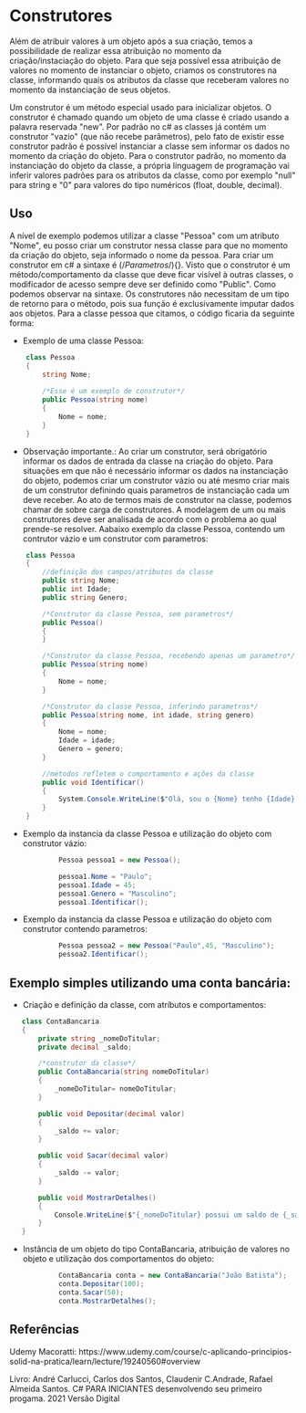 Construtores
==========
Além de atribuir valores à um objeto após a sua criação, temos a possibilidade de realizar essa atribuição no momento da criação/instaciação do objeto. Para que seja possível essa atribuição de valores no momento de instanciar o objeto, criamos os construtores na classe, informando quais os atributos da classe que receberam valores no momento da instanciação de seus objetos.

Um construtor é um método especial usado para inicializar objetos. O construtor é chamado quando um objeto de uma classe é criado usando a palavra reservada "new". Por padrão no c# as classes já contém um construtor "vazio" (que não recebe parâmetros), pelo fato de existir esse construtor padrão é possível instanciar a classe sem informar os dados no momento da criação do objeto. Para o construtor padrão, no momento da instanciação do objeto da classe, a própria linguagem de programação vai inferir valores padrões para os atributos da classe, como por exemplo "null" para string e "0" para valores do tipo numéricos (float, double, decimal).

Uso
-----

A nível de exemplo podemos utilizar a classe "Pessoa" com um atributo "Nome", eu posso criar um construtor nessa classe para que no momento da criação do objeto, seja informado o nome da pessoa. Para criar um construtor em c# a sintaxe é <ModeficadorDeAcesso> <NomeDaClasse>(/*Parametros*/){}. Visto que o construtor é um método/comportamento da classe que deve ficar visível à outras classes, o modificador de acesso sempre deve ser definido como "Public". Como podemos observar na sintaxe. Os construtores não necessitam de um tipo de retorno para o método, pois sua função é exclusivamente imputar dados aos objetos. Para a classe pessoa que citamos, o código ficaria da seguinte forma:

- Exemplo de uma classe Pessoa:

```csharp
	class Pessoa
	{
   		string Nome;
   
   		/*Esse é um exemplo de construtor*/	
   		public Pessoa(string nome)
   		{
  			Nome = nome;
   		}
	}
```

- Observação importante.: Ao criar um construtor, será obrigatório informar os dados de entrada da classe na criação do objeto. Para situações em que não é necessário informar os dados na instanciação do objeto, podemos criar um construtor vázio ou até mesmo criar mais de um construtor definindo quais parametros de instanciação cada um deve receber. Ao ato de termos mais de construtor na classe, podemos chamar de sobre carga de construtores. A modelagem de um ou mais construtores deve ser analisada de acordo com o problema ao qual prende-se resolver. Aabaixo exemplo da classe Pessoa, contendo um contrutor vázio e um construtor com parametros:

```csharp
    class Pessoa
    {
        //definição dos campos/atributos da classe
        public string Nome;
        public int Idade;
        public string Genero;

        /*Construtor da classe Pessoa, sem parametros*/
        public Pessoa()
        {
        }

        /*Construtor da classe Pessoa, recebendo apenas um parametro*/
        public Pessoa(string nome)
        {
            Nome = nome;
        }

        /*Construtor da classe Pessoa, inferindo parametros*/
        public Pessoa(string nome, int idade, string genero)
        {
            Nome = nome;
            Idade = idade; 
            Genero = genero;
        }

        //métodos refletem o comportamento e ações da classe
        public void Identificar()
        {
            System.Console.WriteLine($"Olá, sou o {Nome} tenho {Idade} e sou do sexo {Genero}");
        } 
    }
```

- Exemplo da instancia da classe Pessoa e utilização do objeto com construtor vázio:  


```csharp
            Pessoa pessoa1 = new Pessoa();

            pessoa1.Nome = "Paulo";
            pessoa1.Idade = 45;
            pessoa1.Genero = "Masculino";
            pessoa1.Identificar();
``` 

- Exemplo da instancia da classe Pessoa e utilização do objeto com construtor contendo parametros:  


```csharp
            Pessoa pessoa2 = new Pessoa("Paulo",45, "Masculino");
            pessoa2.Identificar();
``` 

Exemplo simples utilizando uma conta bancária:
--------

- Criação e definição da classe, com atríbutos e comportamentos:

 ```csharp
    class ContaBancaria
    {
        private string _nomeDoTitular;
        private decimal _saldo;

        /*construtor da classe*/
        public ContaBancaria(string nomeDoTitular) 
        { 
            _nomeDoTitular= nomeDoTitular;
        }

        public void Depositar(decimal valor)
        {
            _saldo += valor;
        }

        public void Sacar(decimal valor)
        {
            _saldo -= valor;
        }

        public void MostrarDetalhes()
        {
            Console.WriteLine($"{_nomeDoTitular} possui um saldo de {_saldo:C2}");
        }
    }
```

- Instância de um objeto do tipo ContaBancaria, atribuição de valores no objeto e utilização dos comportamentos do objeto:

```csharp
            ContaBancaria conta = new ContaBancaria("João Batista");
            conta.Depositar(100);
            conta.Sacar(50);
            conta.MostrarDetalhes();
```

Referências
-----
<p>Udemy Macoratti:  https://www.udemy.com/course/c-aplicando-principios-solid-na-pratica/learn/lecture/19240560#overview</p>
<p>Livro: André Carlucci, Carlos dos Santos, Claudenir C.Andrade, Rafael Almeida Santos. C# PARA INICIANTES desenvolvendo seu primeiro progama. 2021 Versão Digital</p>
